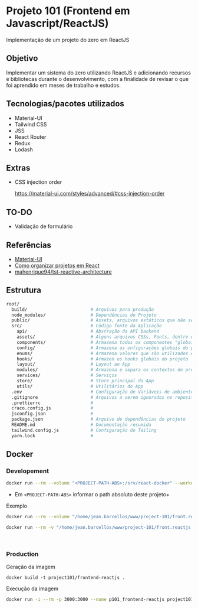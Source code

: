 # Projeto 101 (Frontend em Javascript/ReactJS)

Implementação de um projeto do zero em ReactJS

## Objetivo

Implementar um sistema do zero utilizando ReactJS e adicionando recursos e bibliotecas durante o desenvolvimento, com a finalidade de revisar o que foi aprendido em meses de trabalho e estudos.

## Tecnologias/pacotes utilizados

- Material-UI
- Tailwind CSS
- JSS
- React Router
- Redux
- Lodash

## Extras

- CSS injection order

  https://material-ui.com/styles/advanced/#css-injection-order

## TO-DO

- Validação de formulário

## Referências

- [Material-UI](https://material-ui.com/)
- [Como organizar projetos em React](https://imasters.com.br/front-end/como-organizar-projetos-em-react)
- [mahenrique94/tst-reactive-architecture](https://github.com/mahenrique94/tst-reactive-architecture)

## Estrutura

```bash
root/
  build/                        # Arquivos para produção
  node_modules/                 # Dependências do Projeto
  public/                       # Assets, arquivos estáticos que não serão processados pelo webpack
  src/                          # Código fonte da Aplicação
    api/                        # Abstração da API backend
    assets/                     # Alguns arquivos CSSs, Fonts, dentre outros, globais do projeto
    components/                 # Armazena todos os componentes "globais" do projeto
    config/                     # Armazena as onfigurações globais do projeto
    enums/                      # Armazena valores que são utilizados em vários lugares dos códigos
    hooks/                      # Armazen os hooks globais do projeto
    layout/                     # Layout ao App
    modules/                    # Armazena e separa os contextos do projeto
    services/                   # Serviços
    store/                      # Store principal do App
    utils/                      # Utilitários do App
  .env                          # Configuração de Variáveis de ambiente
  .gitignore                    # Arquivos a serem ignorados no repositório
  .prettierrc                   #
  craco.config.js               #
  jsconfig.json                 #
  package.json                  # Arquivo de dependências do projeto
  README.md                     # Documentação resumida
  tailwind.config.js            # Configuração do Tailing
  yarn.lock                     #
```

## Docker

### **Developement**

```bash
docker run --rm --volume "<PROJECT-PATH-ABS>:/srv/react-docker" --workdir "/srv/react-docker" --publish 3000:3000 -it node bash
```

- Em `<PROJECT-PATH-ABS>` informar o path absoluto deste projeto+

Exemplo

```bash
docker run --rm --volume "/home/jean.barcellos/www/project-101/front.reactjs:/srv/react-docker" --workdir "/srv/react-docker" --publish 3000:3000 -it node bash

docker run --rm -v "/home/jean.barcellos/www/project-101/front.reactjs:/srv/react-docker" -w "/srv/react-docker" -p 3000:3000 -it node bash
```

<br>

### **Production**

Geração da imagem

```
docker build -t project101/frontend-reactjs .
```

Execução da imagem

```bash
docker run -i --rm -p 3000:3000 --name p101_frontend-reactjs project101/frontend-reactjs
```
